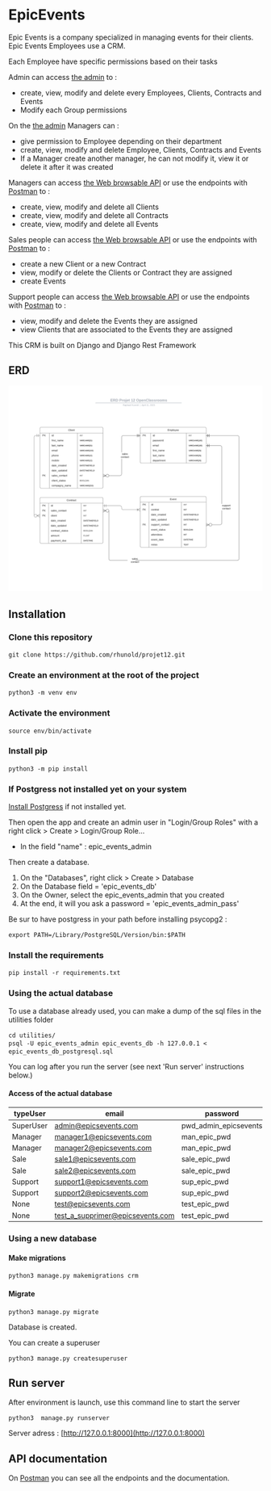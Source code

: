 # EpicEvents

Epic Events is a company specialized in managing events for their clients.
Epic Events Employees use a CRM.

Each Employee have specific permissions based on their tasks

Admin can access [the admin](http://127.0.0.1:8000/admin) to :
- create, view, modify and delete every Employees, Clients, Contracts and Events
- Modify each Group permissions

On the [the admin](http://127.0.0.1:8000/admin) Managers can :
- give permission to Employee depending on their department
- create, view, modify and delete Employee, Clients, Contracts and Events
- If a Manager create another manager,  he can not modify it, view it or delete it after it was created

Managers can access [the Web browsable API](http://127.0.0.1:8000/api/login/) or use the endpoints with [Postman](https://documenter.getpostman.com/view/25526925/2s93RZNq8K) to :
- create, view, modify and delete all Clients
- create, view, modify and delete all Contracts
- create, view, modify and delete all Events


Sales people can access [the Web browsable API](http://127.0.0.1:8000/api/login/) or use the endpoints with [Postman](https://documenter.getpostman.com/view/25526925/2s93RZNq8K) to :
- create a new Client or a new Contract
- view, modify or delete the Clients or Contract they are assigned
- create Events

Support people can access [the Web browsable API](http://127.0.0.1:8000/api/login/) or use the endpoints with [Postman](https://documenter.getpostman.com/view/25526925/2s93RZNq8K) to :
- view, modify and delete the Events they are assigned
- view Clients that are associated to the Events they are assigned


This CRM is built on Django and Django Rest Framework

## ERD

![ERD](utilities/ERD_Projet_12.png)


## Installation


### Clone this repository
``` 
git clone https://github.com/rhunold/projet12.git
```

### Create an environment at the root of the project
``` 
python3 -m venv env
```

### Activate the environment
``` 
source env/bin/activate
```

### Install pip
``` 
python3 -m pip install 
```

### If Postgress not installed yet on your system

[Install Postgress](https://www.postgresql.org/download/) if not installed yet.


Then open the app and create an admin user in "Login/Group Roles" with a right click > Create > Login/Group Role...
- In the field "name" : epic_events_admin


Then create a database.
1) On the "Databases", right click > Create > Database
2) On the Database field = 'epic_events_db'
3) On the Owner, select the epic_events_admin that you created
4) At the end, it will you ask a password = 'epic_events_admin_pass'


Be sur to have postgress in your path before installing psycopg2 : 
``` 
export PATH=/Library/PostgreSQL/Version/bin:$PATH
```

### Install the requirements
``` 
pip install -r requirements.txt
```

### Using the actual database

To use a database already used, you can make a dump of the sql files in the utilities folder

```
cd utilities/
psql -U epic_events_admin epic_events_db -h 127.0.0.1 < epic_events_db_postgresql.sql
```


You can log after you run the server (see next 'Run server' instructions below.)
#### Access of the actual database
| typeUser | email | password | user_id 
|-|-|-|-|
| SuperUser | admin@epicsevents.com | pwd_admin_epicsevents | 1
| Manager | manager1@epicsevents.com | man_epic_pwd | 3
| Manager | manager2@epicsevents.com | man_epic_pwd | 8
| Sale | sale1@epicsevents.com | sale_epic_pwd | 4
| Sale | sale2@epicsevents.com | sale_epic_pwd | 5
| Support | support1@epicsevents.com | sup_epic_pwd | 6
| Support | support2@epicsevents.com | sup_epic_pwd | 7
| None | test@epicsevents.com | test_epic_pwd | 9
| None | test_a_supprimer@epicsevents.com | test_epic_pwd | 18


### Using a new database

#### Make migrations
```
python3 manage.py makemigrations crm
```

#### Migrate
```
python3 manage.py migrate
```

Database is created.

You can create a superuser
```
python3 manage.py createsuperuser
```

## Run server

After environment is launch, use this command line to start the server
```
python3  manage.py runserver
```

Server adress : [http://127.0.0.1:8000](http://127.0.0.1:8000)


## API documentation
On [Postman](https://documenter.getpostman.com/view/25526925/2s93RZNq8K) you can see all the endpoints and the documentation.


